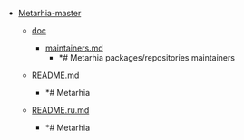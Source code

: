 - <a href = "E:\Node_projects\Node_Way\ArchivTSH_2\ArhivMetarhia_2\Metarhia-master\cat.Metarhia-master\dir.Metarhia-master.md">Metarhia-master</a>
    - <a href = "E:\Node_projects\Node_Way\ArchivTSH_2\ArhivMetarhia_2\Metarhia-master\doc\cat.doc\dir.doc.md">doc</a>
        - <a href = "E:\Node_projects\Node_Way\ArchivTSH_2\ArhivMetarhia_2\Metarhia-master\doc\maintainers.md">maintainers.md</a>
            - *# Metarhia packages/repositories maintainers
    
    - <a href = "E:\Node_projects\Node_Way\ArchivTSH_2\ArhivMetarhia_2\Metarhia-master\README.md">README.md</a>
        - *# Metarhia
    - <a href = "E:\Node_projects\Node_Way\ArchivTSH_2\ArhivMetarhia_2\Metarhia-master\README.ru.md">README.ru.md</a>
        - *# Metarhia
